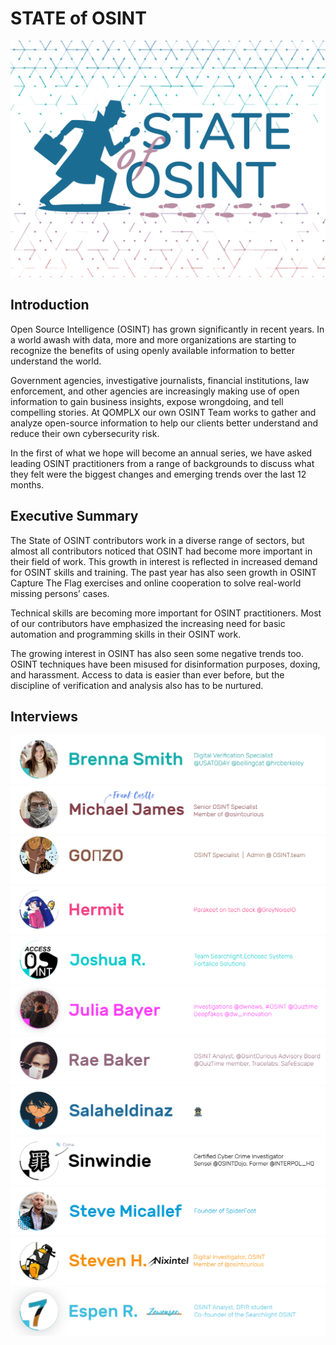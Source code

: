 # STATE of OSINT
[![state-of-osint](/img/about_cover.png)](https://stateofosint.com/)


## Introduction

Open Source Intelligence (OSINT) has grown significantly in recent years. In a world awash with data, more and more
organizations are starting to recognize the benefits of using openly available information to better understand the
world.

Government agencies, investigative journalists, financial institutions, law enforcement, and other agencies are
increasingly making use of open information to gain business insights, expose wrongdoing, and tell compelling stories.
At QOMPLX our own OSINT Team works to gather and analyze open-source information to help our clients better understand
and reduce their own cybersecurity risk.

In the first of what we hope will become an annual series, we have asked leading OSINT practitioners from a range of
backgrounds to discuss what they felt were the biggest changes and emerging trends over the last 12 months.



## Executive Summary

The State of OSINT contributors work in a diverse range of sectors, but almost all contributors noticed that OSINT had
become more important in their field of work. This growth in interest is reflected in increased demand for OSINT skills
and training. The past year has also seen growth in OSINT Capture The Flag exercises and online cooperation to solve
real-world missing persons’ cases.

Technical skills are becoming more important for OSINT practitioners. Most of our contributors have emphasized the
increasing need for basic automation and programming skills in their OSINT work.

The growing interest in OSINT has also seen some negative trends too. OSINT techniques have been misused for
disinformation purposes, doxing, and harassment. Access to data is easier than ever before, but the discipline of
verification and analysis also has to be nurtured.



## Interviews
[![Brenna-Smith](/img/titles/brenna_title.png)](https://stateofosint.com/interviews/brenna-smith/)
[![Frank-Castle](/img/titles/frank_title.png)](https://stateofosint.com/interviews/frank-castle/)
[![GONZO](/img/titles/gonzo_title.png)](https://stateofosint.com/interviews/gonzo/)
[![Hermit](/img/titles/hermit_title.png)](https://stateofosint.com/interviews/hermit/)
[![Joshua-Richards](/img/titles/joshua_title.png)](https://stateofosint.com/interviews/joshua-richards/)
[![Julia-Bayer](/img/titles/julia_title.png)](https://stateofosint.com/interviews/julia-bayer/)
[![Rae-Baker](/img/titles/rae_title.png)](https://stateofosint.com/interviews/rae-baker/)
[![Salaheldinaz](/img/titles/salaheldinaz_title.png)](https://stateofosint.com/interviews/salaheldinaz/)
[![Sinwindie](/img/titles/sinwindie_title.png)](https://stateofosint.com/interviews/sinwindie/)
[![Steve-Micallef](/img/titles/steve_title.png)](https://stateofosint.com/interviews/steve-micallef/)
[![Steven-Harris](/img/titles/steven_title.png)](https://stateofosint.com/interviews/steven-harris/)
[![Zewensec](/img/titles/zewensec_title.png)](https://stateofosint.com/interviews/zewensec/)
